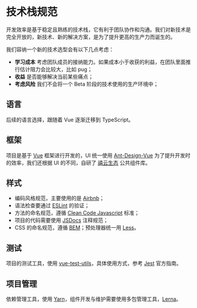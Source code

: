 # 技术栈规范

开发效率是基于稳定且熟练的技术栈，它有利于团队协作和沟通。我们对新技术是完全开放的，新技术、新的解决方案，是为了提升更高的生产力而诞生的。

我们容纳一个新的技术选型会有以下几点考虑：
- **学习成本** 考虑团队成员的接纳能力。如果成本小于收获的利益，在团队里面推行估计阻力会比较大，比如 pug；
- **收益** 是否能够解决当前某些痛点；
- **考虑风险** 我们不会将一个 Beta 阶段的技术使用的生产环境中；

## 语言
后续的语言选择，跟随着 Vue 逐渐迁移到 TypeScript。

## 框架
项目是基于 [Vue](https://cn.vuejs.org/v2/guide/index.html) 框架进行开发的，UI 统一使用 [Ant-Design-Vue](https://vue.ant.designh) 为了提升开发时的效率，我们还根据 UI 的不同，自研了 [禧云生态](https://xiyun-international.github.io/xy/) 公共组件库。

## 样式
- 编码风格规范，主要使用的是 [Airbnb](https://github.com/airbnb/javascript)；
- 语法检查要通过 [ESLint](https://eslint.org) 的验证；
- 方法的命名规范，遵循 [Clean Code Javascript](https://github.com/ryanmcdermott/clean-code-javascript) 标准；
- 项目的代码需要使用 [JSDocs](http://www.dba.cn/book/jsdoc/) 注释规范；
- CSS 的命名规范，遵循 [BEM](https://en.bem.info/methodology/quick-start/)；预处理器统一用 [Less](http://lesscss.cn/)。

## 测试
项目的测试工具，使用 [vue-test-utils](https://vue-test-utils.vuejs.org/zh/)，具体使用方式，参考 [Jest](https://jestjs.io/docs/en/tutorial-react) 官方指南。

## 项目管理
依赖管理工具，使用 [Yarn](https://www.yarnpkg.com/zh-Hans/)，组件开发与维护需要使用多包管理工具，[Lerna](https://github.com/lerna/lerna)。

